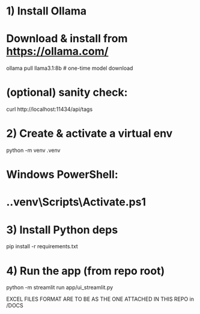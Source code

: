 # 1) Install Ollama
#    Download & install from https://ollama.com/
ollama pull llama3.1:8b            # one-time model download
# (optional) sanity check:
curl http://localhost:11434/api/tags

# 2) Create & activate a virtual env
python -m venv .venv
# Windows PowerShell:
# .\.venv\Scripts\Activate.ps1

# 3) Install Python deps
pip install -r requirements.txt

# 4) Run the app (from repo root)
python -m streamlit run app/ui_streamlit.py

EXCEL FILES FORMAT ARE TO BE AS THE ONE ATTACHED IN THIS REPO in /DOCS